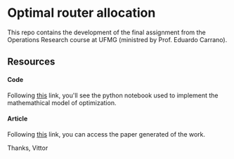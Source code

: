 # Optimal router allocation

This repo contains the development of the final assignment from the Operations Research course at UFMG (ministred by Prof. Eduardo Carrano). 

## Resources

#### Code 
Following [this](https://github.com/vittorfp/Optimal-router-allocation/blob/master/Trabalho%20PO.ipynb) link, you'll see the python notebook used to implement the mathemathical model of optimization.

#### Article 
Following [this]() link, you can access the paper generated of the work.


Thanks,
Vittor
